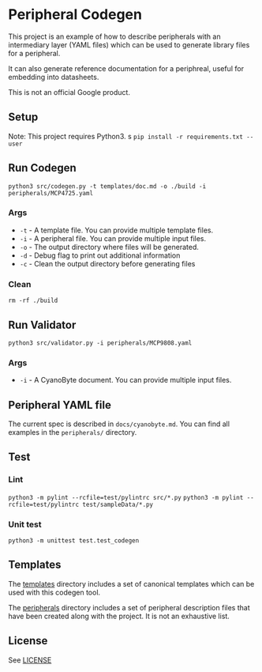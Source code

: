 # Peripheral Codegen
This project is an example of how to describe peripherals with an intermediary layer (YAML files) which can be used to generate library files for a peripheral.

It can also generate reference documentation for a periphreal, useful for embedding into datasheets.

This is not an official Google product.

## Setup
Note: This project requires Python3.
s
`pip install -r requirements.txt --user`

## Run Codegen
`python3 src/codegen.py -t templates/doc.md -o ./build -i peripherals/MCP4725.yaml`

### Args
* `-t` - A template file. You can provide multiple template files.
* `-i` - A peripheral file. You can provide multiple input files.
* `-o` - The output directory where files will be generated.
* `-d` - Debug flag to print out additional information
* `-c` - Clean the output directory before generating files

### Clean
`rm -rf ./build`

## Run Validator
`python3 src/validator.py -i peripherals/MCP9808.yaml`

### Args
* `-i` - A CyanoByte document. You can provide multiple input files.

## Peripheral YAML file
The current spec is described in `docs/cyanobyte.md`. You can find all examples in the `peripherals/` directory.

## Test
### Lint
`python3 -m pylint --rcfile=test/pylintrc src/*.py`
`python3 -m pylint --rcfile=test/pylintrc test/sampleData/*.py`

### Unit test
`python3 -m unittest test.test_codegen`

## Templates
The [templates](templates) directory includes a set of canonical templates which can be used with this codegen tool.

The [peripherals](peripherals) directory includes a set of peripheral description files that have been created along with
the project. It is not an exhaustive list.

## License
See [LICENSE](LICENSE)
